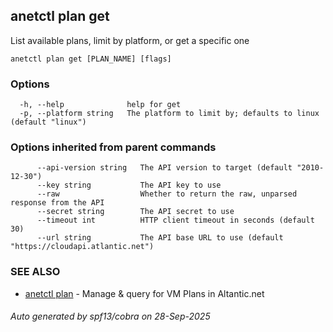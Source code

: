 ## anetctl plan get

List available plans, limit by platform, or get a specific one

```
anetctl plan get [PLAN_NAME] [flags]
```

### Options

```
  -h, --help              help for get
  -p, --platform string   The platform to limit by; defaults to linux (default "linux")
```

### Options inherited from parent commands

```
      --api-version string   The API version to target (default "2010-12-30")
      --key string           The API key to use
      --raw                  Whether to return the raw, unparsed response from the API
      --secret string        The API secret to use
      --timeout int          HTTP client timeout in seconds (default 30)
      --url string           The API base URL to use (default "https://cloudapi.atlantic.net")
```

### SEE ALSO

* [anetctl plan](anetctl_plan.md)	 - Manage & query for VM Plans in Altantic.net

###### Auto generated by spf13/cobra on 28-Sep-2025
